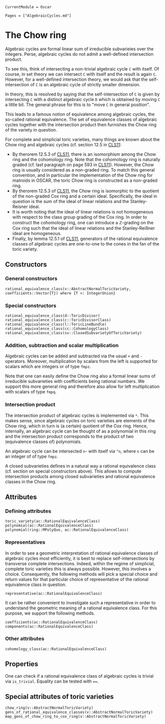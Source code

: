 ```@meta
CurrentModule = Oscar
```

```@contents
Pages = ["AlgebraicCycles.md"]
```

# The Chow ring

Algebraic cycles are formal linear sum of irreducible
subvarieies over the integers. Perse, algebraic cycles
do not admit a well-defined intersection product.

To see this, think of intersecting a non-trivial algebraic
cycle `C` with itself. Of course, in set theory we can
intersect `C` with itself and the result is again `C`.
However, for a well-defined intersection theory, we would
ask that the self-intersection of `C` is an algebraic
cycle of strictly smaller dimension.

In theory, this is resolved by saying that the
self-intersection of `C` is given by intersecting `C` with
a distinct algebraic cycle `D` which is obtained by moving
`C` a little bit. The general phrase for this is to "move
`C` in general position".

This leads to a famous notion of equivalence among algebraic
cycles, the so-called rational equivalence. The set of
equivalence classes of algebraic cycles together with the
intersection product then furnishes the Chow ring of
the variety in question.

For complete and simplicial toric varieties, many things are
known about the Chow ring and algebraic cycles (cf. section 12.5
in [CLS11](@cite):
* By therorem 12.5.3 of [CLS11](@cite), there is an isomorphism
among the Chow ring and the cohomology ring. Note that the
cohomology ring is naturally graded (cf. last paragraph
on page 593 in [CLS11](@cite)). However, the Chow ring
is usually considered as a non-graded ring. To match this general
convention, and in particular the implementation of the Chow ring
for matroids in OSCAR, the toric Chow ring is constructed as a
non-graded ring.
* By therorem 12.5.3 of [CLS11](@cite), the Chow ring is isomorphic
to the quotient of the non-graded Cox ring and a certain ideal.
Specifically, the ideal in question is the sum of the ideal of
linear relations and the Stanley-Reisner ideal.
* It is worth noting that the ideal of linear relations is not
homogeneous with respect to the class group grading of the Cox ring.
In order to construct the cohomology ring, one can introduce a
$\mathbb{Z}$-grading on the Cox ring such that the ideal of linear
relations and the Stanley-Reißner ideal are homogeneous.
* Finally, by lemma 12.5.1 of [CLS11](@cite), generators of the
rational equivalence classes of algebraic cycles are one-to-one to
the cones in the fan of the toric variety.


## Constructors

### General constructors

```@docs
rational_equivalence_class(v::AbstractNormalToricVariety, coefficients::Vector{T}) where {T <: IntegerUnion}
```

### Special constructors

```@docs
rational_equivalence_class(d::ToricDivisor)
rational_equivalence_class(c::ToricDivisorClass)
rational_equivalence_class(l::ToricLineBundle)
rational_equivalence_class(cc::CohomologyClass)
rational_equivalence_class(sv::ClosedSubvarietyOfToricVariety)
```

### Addition, subtraction and scalar multiplication

Algebraic cycles can be added and subtracted via the usual `+` and `-`
operators. Moreover, multiplication by scalars from the left is supported
for scalars which are integers or of type `fmpz`.

Note that one can easily define the Chow ring also a formal linear sums of
irreducible subvarieties with coefficients being rational numbers. We
support this more general ring and therefore also allow for left
multiplication with scalars of type `fmpq`.

### Intersection product

The intersection product of algebraic cycles is implemented via `*`.
This makes sense, since algebraic cycles on toric varieties are
elements of the Chow ring, which in turn is (a certain) quotient of
the Cox ring. Hence, internally, an algebraic cycle can be thought
of as a polynomial in this ring and the intersection product
corresponds to the product of two (equivalence classes of) polynomials.

An algebraic cycle can be intersected `n`- with itself via `^n`,
where `n` can be an integer of of type `fmpz`.

A closed subvarieties defines in a natural way a rational equivalence
class (cf. section on special constructors above). This allows to
compute intersection products among closed subvarieties and rational
equivalence classes in the Chow ring.


## Attributes

### Defining attributes

```@docs
toric_variety(ac::RationalEquivalenceClass)
polynomial(ac::RationalEquivalenceClass)
polynomial(ring::MPolyQuo, ac::RationalEquivalenceClass)
```

### Representatives

In order to see a geometric interpretation of rational equivalence
classes of algebraic cycles most efficiently, it is best to replace
self-intersections by transverse complete intersections. Indeed,
within the regime of simplicial, complete toric varieties this is
always possible. However, this involves a choice. Consequently,
the following methods will pick a special choice and return
values for that particular choice of representative of the rational
equivalence class in question.

```@docs
representative(ac::RationalEquivalenceClass)
```
It can be rather convenient to investigate such a representative in
order to understand the geometric meaning of a rational equivalence
class. For this purpose, we support the following methods.
```@docs
coefficients(ac::RationalEquivalenceClass)
components(ac::RationalEquivalenceClass)
```


### Other attributes

```@docs
cohomology_class(ac::RationalEquivalenceClass)
```


## Properties

One can check if a rational equivalence class of algebraic cycles
is trivial via `is_trivial`. Equality can be tested with `==`.


## Special attributes of toric varieties

```@docs
chow_ring(v::AbstractNormalToricVariety)
gens_of_rational_equivalence_classes(v::AbstractNormalToricVariety)
map_gens_of_chow_ring_to_cox_ring(v::AbstractNormalToricVariety)
```
